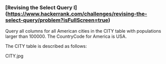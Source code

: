 ### [Revising the Select Query I] (https://www.hackerrank.com/challenges/revising-the-select-query/problem?isFullScreen=true)
Query all columns for all American cities in the CITY table with populations larger than 100000. The CountryCode for America is USA.

The CITY table is described as follows:

CITY.jpg
